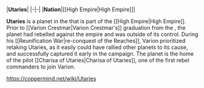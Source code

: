 |**Utaries**|
|-|-|
|**Nation**|[[High Empire\|High Empire]]|

**Utaries** is a planet in the  that is part of the [[High Empire\|High Empire]].
Prior to [[Varion Crestmar\|Varion Crestmar's]] graduation from the , the planet had rebelled against the empire and was outside of its control. During his [[Reunification War\|re-conquest of the Reaches]], Varion prioritized retaking Utaries, as it easily could have rallied other planets to its cause, and successfully captured it early in the campaign.
The planet is the home of the pilot [[Charisa of Utaries\|Charisa of Utaries]], one of the first rebel commanders to join Varion.



https://coppermind.net/wiki/Utaries